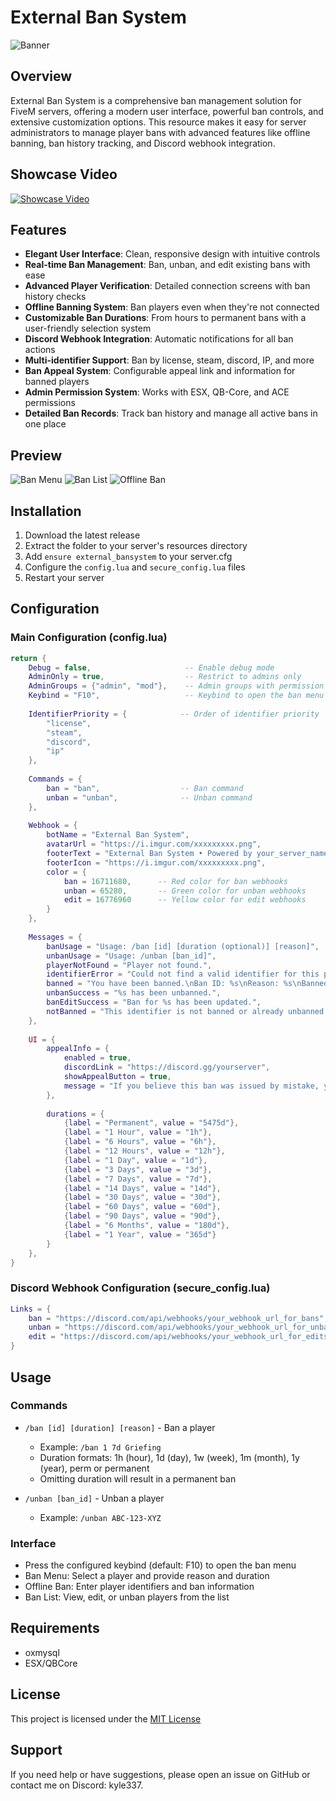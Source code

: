 
# External Ban System

![Banner](https://i.ibb.co/Y48BjDJC/Medal-9-Kq-Wzn-Yje-T-Photoroom.png)

## Overview

External Ban System is a comprehensive ban management solution for FiveM servers, offering a modern user interface, powerful ban controls, and extensive customization options. This resource makes it easy for server administrators to manage player bans with advanced features like offline banning, ban history tracking, and Discord webhook integration.

## Showcase Video

[![Showcase Video](https://img.youtube.com/vi/2C2didQFnbo/0.jpg)](https://www.youtube.com/watch?v=2C2didQFnbo)

## Features

- **Elegant User Interface**: Clean, responsive design with intuitive controls
- **Real-time Ban Management**: Ban, unban, and edit existing bans with ease
- **Advanced Player Verification**: Detailed connection screens with ban history checks
- **Offline Banning System**: Ban players even when they're not connected
- **Customizable Ban Durations**: From hours to permanent bans with a user-friendly selection system
- **Discord Webhook Integration**: Automatic notifications for all ban actions
- **Multi-identifier Support**: Ban by license, steam, discord, IP, and more
- **Ban Appeal System**: Configurable appeal link and information for banned players
- **Admin Permission System**: Works with ESX, QB-Core, and ACE permissions
- **Detailed Ban Records**: Track ban history and manage all active bans in one place

## Preview

![Ban Menu](https://i.imgur.com/D7gLdBb.png)
![Ban List](https://i.imgur.com/hjTnv91.png)
![Offline Ban](https://i.imgur.com/NcW72cn.png)

## Installation

1. Download the latest release
2. Extract the folder to your server's resources directory
3. Add `ensure external_bansystem` to your server.cfg
4. Configure the `config.lua` and `secure_config.lua` files
5. Restart your server

## Configuration

### Main Configuration (config.lua)

```lua
return {
    Debug = false,                     -- Enable debug mode
    AdminOnly = true,                  -- Restrict to admins only
    AdminGroups = {"admin", "mod"},    -- Admin groups with permission
    Keybind = "F10",                   -- Keybind to open the ban menu
    
    IdentifierPriority = {            -- Order of identifier priority
        "license",
        "steam",
        "discord",
        "ip"
    },
    
    Commands = {
        ban = "ban",                  -- Ban command
        unban = "unban",              -- Unban command
    },
    
    Webhook = {
        botName = "External Ban System",
        avatarUrl = "https://i.imgur.com/xxxxxxxxx.png", 
        footerText = "External Ban System • Powered by your_server_name",
        footerIcon = "https://i.imgur.com/xxxxxxxxx.png", 
        color = {
            ban = 16711680,      -- Red color for ban webhooks
            unban = 65280,       -- Green color for unban webhooks
            edit = 16776960      -- Yellow color for edit webhooks
        }
    },
    
    Messages = {
        banUsage = "Usage: /ban [id] [duration (optional)] [reason]",
        unbanUsage = "Usage: /unban [ban_id]",
        playerNotFound = "Player not found.",
        identifierError = "Could not find a valid identifier for this player.",
        banned = "You have been banned.\nBan ID: %s\nReason: %s\nBanned by: %s\nBan Date: %s\nDuration: %s",
        unbanSuccess = "%s has been unbanned.",
        banEditSuccess = "Ban for %s has been updated.",
        notBanned = "This identifier is not banned or already unbanned.",
    },
    
    UI = {
        appealInfo = {
            enabled = true,
            discordLink = "https://discord.gg/yourserver",
            showAppealButton = true,
            message = "If you believe this ban was issued by mistake, you may appeal on our Discord server."
        },
        
        durations = {
            {label = "Permanent", value = "5475d"},
            {label = "1 Hour", value = "1h"},
            {label = "6 Hours", value = "6h"},
            {label = "12 Hours", value = "12h"},
            {label = "1 Day", value = "1d"},
            {label = "3 Days", value = "3d"},
            {label = "7 Days", value = "7d"},
            {label = "14 Days", value = "14d"},
            {label = "30 Days", value = "30d"},
            {label = "60 Days", value = "60d"},
            {label = "90 Days", value = "90d"},
            {label = "6 Months", value = "180d"},
            {label = "1 Year", value = "365d"}
        }
    },
}
```

### Discord Webhook Configuration (secure_config.lua)

```lua
Links = {
    ban = "https://discord.com/api/webhooks/your_webhook_url_for_bans",
    unban = "https://discord.com/api/webhooks/your_webhook_url_for_unbans",
    edit = "https://discord.com/api/webhooks/your_webhook_url_for_edits",
}
```

## Usage

### Commands

- `/ban [id] [duration] [reason]` - Ban a player
  - Example: `/ban 1 7d Griefing`
  - Duration formats: 1h (hour), 1d (day), 1w (week), 1m (month), 1y (year), perm or permanent
  - Omitting duration will result in a permanent ban

- `/unban [ban_id]` - Unban a player
  - Example: `/unban ABC-123-XYZ`

### Interface

- Press the configured keybind (default: F10) to open the ban menu
- Ban Menu: Select a player and provide reason and duration
- Offline Ban: Enter player identifiers and ban information
- Ban List: View, edit, or unban players from the list

## Requirements

- oxmysql
- ESX/QBCore

## License

This project is licensed under the [MIT License](LICENSE)



## Support

If you need help or have suggestions, please open an issue on GitHub or contact me on Discord: kyle337.
